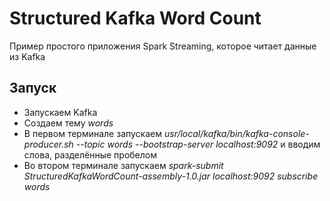 # Structured Kafka Word Count

Пример простого приложения Spark Streaming, которое читает данные из Kafka

## Запуск

* Запускаем Kafka
* Создаем тему *words*
* В первом терминале запускаем *usr/local/kafka/bin/kafka-console-producer.sh --topic words --bootstrap-server localhost:9092* и вводим слова, разделённые пробелом
* Во втором терминале запускаем *spark-submit StructuredKafkaWordCount-assembly-1.0.jar localhost:9092 subscribe words*
